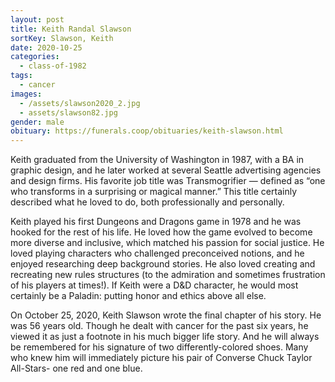 ```yaml
---
layout: post
title: Keith Randal Slawson
sortKey: Slawson, Keith
date: 2020-10-25
categories:
  - class-of-1982
tags:
  - cancer
images:
  - /assets/slawson2020_2.jpg
  - assets/slawson82.jpg
gender: male
obituary: https://funerals.coop/obituaries/keith-slawson.html
---
```

Keith graduated from the University of Washington in 1987, with a BA in graphic design, and he later worked at several Seattle advertising agencies and design firms. His favorite job title was Transmogrifier — defined as “one who transforms in a surprising or magical manner.” This title certainly described what he loved to do, both professionally and personally.

Keith played his first Dungeons and Dragons game in 1978 and he was hooked for the rest of his life. He loved how the game evolved to become more diverse and inclusive, which matched his passion for social justice. He loved playing characters who challenged preconceived notions, and he enjoyed researching deep background stories. He also loved creating and recreating new rules structures (to the admiration and sometimes frustration of his players at times!). If Keith were a D&D character, he would most certainly be a Paladin: putting honor and ethics above all else.

On October 25, 2020, Keith Slawson wrote the final chapter of his story. He was 56 years old. Though he dealt with cancer for the past six years, he viewed it as just a footnote in his much bigger life story. And he will always be remembered for his signature of two differently-colored shoes. Many who knew him will immediately picture his pair of Converse Chuck Taylor All-Stars- one red and one blue.